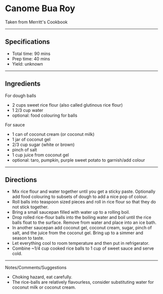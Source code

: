 # Canome Bua Roy

Taken from
Merritt's Cookbook

---
## Specifications
- Total time: 90 mins
- Prep time: 40 mins
- Yield: unknown

---
## Ingredients

For dough balls
- 2 cups sweet rice flour (also called glutinous rice flour)
- 1 2/3 cup water
- optional: food colouring for balls

For sauce
- 1 can of coconut cream (or coconut milk)
- 1 jar of coconut gel
- 2/3 cup sugar (white or brown)
- pinch of salt
- 1 cup juice from coconut gel
- optional: taro, pumpkin, purple sweet potato to garnish/add colour

---
## Directions

- Mix rice flour and water together until you get a sticky paste. Optionally add food colouring to subsets of dough to add a nice pop of colour.
- Roll balls into teaspoon sized pieces and roll in rice flour so that they do not stick together.
- Bring a small saucepan filled with water up to a rolling boil.
- Drop rolled rice-flour balls into the boiling water and boil until the rice balls float to the surface. Remove from water and place into an ice bath.
- In another saucepan add coconut gel, coconut cream, sugar, pinch of salt, and the juice from the coconut gel. Bring up to a simmer and season to taste.
- Let everything cool to room temperature and then put in refrigerator.
- Combine ~1/4 cup cooked rice balls to 1 cup of sweet sauce and serve cold.

---
Notes/Comments/Suggestions
- Choking hazard, eat carefully.
- The rice-balls are relatively flavourless, consider substituting water for coconut milk or coconut cream.